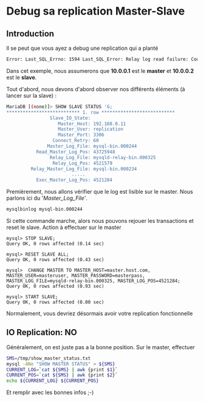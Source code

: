 # Debug sa replication Master-Slave

## Introduction

Il se peut que vous ayez a debug une replication qui a planté

``` bash
Error: Last_SQL_Errno: 1594 Last_SQL_Error: Relay log read failure: Could not parse relay log event entry.
```

Dans cet exemple, nous assumerons que **10.0.0.1** est le **master** et
**10.0.0.2** est le **slave**.

Tout d'abord, nous devons d'abord observer nos différents éléments (à
lancer sur la slave) :

``` bash
MariaDB [(none)]> SHOW SLAVE STATUS 'G;
*************************** 1. row ***************************
                Slave_IO_State:
                   Master_Host: 192.168.0.11
                   Master_User: replication
                   Master_Port: 3306
                 Connect_Retry: 60
               Master_Log_File: mysql-bin.000244
           Read_Master_Log_Pos: 43725948
                Relay_Log_File: mysqld-relay-bin.000325
                 Relay_Log_Pos: 4521579
         Relay_Master_Log_File: mysql-bin.000234
                        .....
           Exec_Master_Log_Pos: 4521284
```

Premièrement, nous allons vérifier que le log est lisible sur le master.
Nous parlons ici du '_Master_Log_File'_.

``` bash
mysqlbinlog mysql-bin.000244
```

Si cette commande marche, alors nous pouvons rejouer les transactions et
reset le slave. Action à effectuer sur le master

``` mysql
mysql> STOP SLAVE;
Query OK, 0 rows affected (0.14 sec)

mysql> RESET SLAVE ALL;
Query OK, 0 rows affected (0.43 sec)

mysql>  CHANGE MASTER TO MASTER_HOST=master.host.com, MASTER_USER=masteruser, MASTER_PASSWORD=masterpass, MASTER_LOG_FILE=mysqld-relay-bin.000325, MASTER_LOG_POS=4521284;
Query OK, 0 rows affected (0.93 sec)

mysql> START SLAVE;
Query OK, 0 rows affected (0.00 sec)
```

Normalement, vous devriez désormais avoir votre replication
fonctionnelle

## IO Replication: NO

Généralement, on est juste pas a la bonne position. Sur le master,
effectuer

``` bash
SMS=/tmp/show_master_status.txt
mysql -ANe "SHOW MASTER STATUS" > ${SMS}
CURRENT_LOG=`cat ${SMS} | awk {print $1}`
CURRENT_POS=`cat ${SMS} | awk {print $2}`
echo ${CURRENT_LOG} ${CURRENT_POS}
```

Et remplir avec les bonnes infos ;-)
